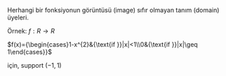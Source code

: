 Herhangi bir fonksiyonun görüntüsü (image) sıfır olmayan tanım (domain) üyeleri. 

Örnek:  $f : R → R$

$f(x)={\begin{cases}1-x^{2}&{\text{if }}|x|<1\\0&{\text{if }}|x|\geq 1\end{cases}}$

için, support $(−1,1)$